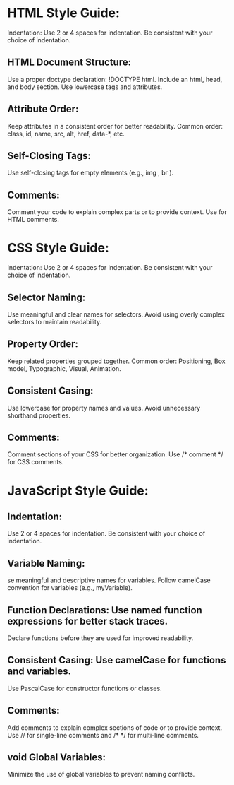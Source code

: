 # HTML Style Guide:
Indentation: Use 2 or 4 spaces for indentation.
Be consistent with your choice of indentation.

## HTML Document Structure:
Use a proper doctype declaration: !DOCTYPE html. <!--<DOCTYPE html>-->
Include an html, head, and body section. <!--<html>, <head>, <body>-->
Use lowercase tags and attributes.

## Attribute Order:
Keep attributes in a consistent order for better readability.
Common order: class, id, name, src, alt, href, data-*, etc.

## Self-Closing Tags:
Use self-closing tags for empty elements (e.g., img , br ). <!--(e.g., <img />, <br />)-->

## Comments:
Comment your code to explain complex parts or to provide context.
Use <!-- comment --> for HTML comments. <!-- comment -->

# CSS Style Guide:
Indentation: Use 2 or 4 spaces for indentation.
Be consistent with your choice of indentation.

## Selector Naming:
Use meaningful and clear names for selectors.
Avoid using overly complex selectors to maintain readability.

## Property Order:
Keep related properties grouped together.
Common order: Positioning, Box model, Typographic, Visual, Animation.

## Consistent Casing:
Use lowercase for property names and values.
Avoid unnecessary shorthand properties.

## Comments:
Comment sections of your CSS for better organization.
Use /* comment */ for CSS comments.

# JavaScript Style Guide:

## Indentation:
Use 2 or 4 spaces for indentation.
Be consistent with your choice of indentation.

## Variable Naming:
se meaningful and descriptive names for variables.
Follow camelCase convention for variables (e.g., myVariable).

## Function Declarations: Use named function expressions for better stack traces.
Declare functions before they are used for improved readability.

## Consistent Casing: Use camelCase for functions and variables.
Use PascalCase for constructor functions or classes.

## Comments:
Add comments to explain complex sections of code or to provide context.
Use // for single-line comments and /* */ for multi-line comments.

## void Global Variables:
Minimize the use of global variables to prevent naming conflicts.
